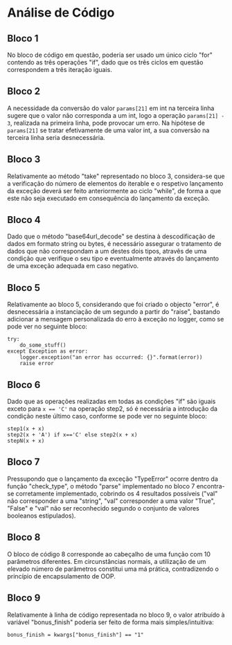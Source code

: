 # Análise de Código
## Bloco 1
No bloco de código em questão, poderia ser usado um único ciclo "for" contendo as três operações "if", dado que os três ciclos em questão correspondem a três iteração iguais.

## Bloco 2
A necessidade da conversão do valor `params[21]` em int na terceira linha sugere que o valor não corresponda a um int, logo a operação `params[21] - 3`, realizada na primeira linha, pode provocar um erro. Na hipótese de `params[21]` se tratar efetivamente de uma valor int, a sua conversão na terceira linha seria desnecessária.

## Bloco 3
Relativamente ao método "take" representado no bloco 3, considera-se que a verificação do número de elementos do iterable e o respetivo lançamento da exceção deverá ser feito anteriormente ao ciclo "while", de forma a que este não seja executado em consequência do lançamento da exceção.

## Bloco 4
Dado que o método "base64url_decode" se destina à descodificação de dados em formato string ou bytes, é necessário assegurar o tratamento de dados que não correspondam a um destes dois tipos, atravês de uma condição que verifique o seu tipo e eventualmente através do lançamento de uma exceção adequada em caso negativo.

## Bloco 5
Relativamente ao bloco 5, considerando que foi criado o objecto "error", é desnecessária a instanciação de um segundo a partir do "raise", bastando adicionar a mensagem personalizada do erro à exceção no logger, como se pode ver no seguinte bloco:

    try:
    	do_some_stuff()
    except Exception as error:
    	logger.exception("an error has occurred: {}".format(error))
    	raise error 

## Bloco 6
Dado que as operações realizadas em todas as condições "if" são iguais exceto para `x == 'C'` na operação step2, só é necessária a introdução da condição neste último caso, conforme se pode ver no seguinte bloco:

    step1(x + x)
    step2(x + 'A') if x=='C' else step2(x + x)
    stepN(x + x)

## Bloco 7
Pressupondo que o lançamento da exceção "TypeError" ocorre dentro da função "check_type", o método "parse" implementado no bloco 7 encontra-se corretamente implementado, cobrindo os 4 resultados possíveis ("val" não corresponder a uma "string", "val" corresponder a uma valor "True", "False" e "val" não ser reconhecido segundo o conjunto de valores booleanos estipulados).


## Bloco 8
O bloco de código 8 corresponde ao cabeçalho de uma função com 10 parâmetros diferentes. Em circunstâncias normais, a utilização de um elevado número de parâmetros constitui uma má prática, contradizendo o princípio de encapsulamento de OOP.

## Bloco 9
Relativamente à linha de código representada no bloco 9, o valor atribuído à variável "bonus_finish" poderia ser feito de forma mais simples/intuitiva:

    bonus_finish = kwargs["bonus_finish"] == "1"
